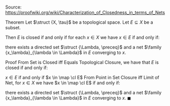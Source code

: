 # 

Source: https://proofwiki.org/wiki/Characterization_of_Closedness_in_terms_of_Nets

Theorem
Let $\struct {X, \tau}$ be a topological space.
Let $E \subseteq X$ be a subset. 

Then $E$ is closed if and only if for each $x \in X$ we have $x \in E$ if and only if:

there exists a directed set $\struct {\Lambda, \preceq}$ and a net $\family {x_\lambda}_{\lambda \in \Lambda}$ in $E$ converging to $x$.


Proof
From Set is Closed iff Equals Topological Closure, we have that $E$ is closed if and only if:

$x \in E$ if and only if $x \in \map \cl E$
From Point in Set Closure iff Limit of Net, for $x \in X$ we have $x \in \map \cl E$ if and only if:

there exists a directed set $\struct {\Lambda, \preceq}$ and a net $\family {x_\lambda}_{\lambda \in \Lambda}$ in $E$ converging to $x$.
$\blacksquare$





